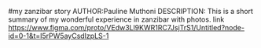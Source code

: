#my zanzibar story
AUTHOR:Pauline Muthoni
DESCRIPTION: This is a short summary of my wonderful experience in zanzibar with photos.
link https://www.figma.com/proto/VEdw3Ll9KWR1RC7JsjTrS1/Untitled?node-id=0-1&t=I5rPW5ayCsdIzpLS-1
